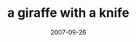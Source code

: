 ---
layout: base.njk
title : 'a giraffe with a knife' 
view_title : 'a giraffe with a knife' 
year : '2007' 
date : '2007-09-26' 
img_file : '/drawing/agiraffewithaknife.png' 
html_file : 'agiraffewithaknife' 
next_html : 'abirdsatonmywindowsilltoday.html' 
year_order : '168' 
permalink : "title/{{html_file}}.html"
---